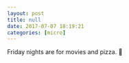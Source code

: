 ```yaml
---
layout: post
title: null
date: 2017-07-07 18:19:21
categories: [micro]
---
```


Friday nights are for movies and pizza. 🍕